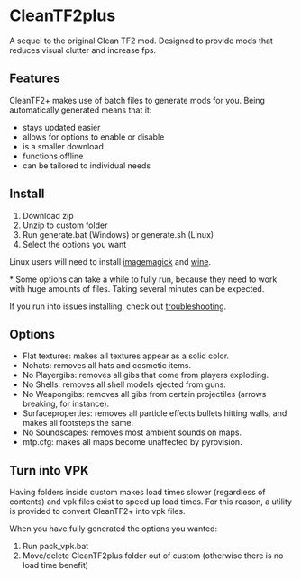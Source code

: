 # CleanTF2plus

A sequel to the original Clean TF2 mod. Designed to provide mods that reduces visual clutter and increase fps.

## Features

CleanTF2+ makes use of batch files to generate mods for you. Being automatically generated means that it:
- stays updated easier
- allows for options to enable or disable
- is a smaller download
- functions offline
- can be tailored to individual needs

## Install

1. Download zip
2. Unzip to custom folder
3. Run generate.bat (Windows) or generate.sh (Linux)
4. Select the options you want

Linux users will need to install [imagemagick](https://imagemagick.org/index.php) and [wine](https://www.winehq.org/).

&#8203;* Some options can take a while to fully run, because they need to work with huge amounts of files. Taking several minutes can be expected.

If you run into issues installing, check out [troubleshooting](TROUBLESHOOTING.md).

## Options

- Flat textures: makes all textures appear as a solid color.
- Nohats: removes all hats and cosmetic items.
- No Playergibs: removes all gibs that come from players exploding.
- No Shells: removes all shell models ejected from guns.
- No Weapongibs: removes all gibs from certain projectiles (arrows breaking, for instance).
- Surfaceproperties: removes all particle effects bullets hitting walls, and makes all footsteps the same.
- No Soundscapes: removes most ambient sounds on maps.
- mtp.cfg: makes all maps become unaffected by pyrovision.

## Turn into VPK

Having folders inside custom makes load times slower (regardless of contents) and vpk files exist to speed up load times. For this reason, a utility is provided to convert CleanTF2+ into vpk files.

When you have fully generated the options you wanted:
1. Run pack_vpk.bat
2. Move/delete CleanTF2plus folder out of custom (otherwise there is no load time benefit)
